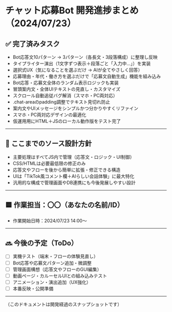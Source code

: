 # チャット応募Bot 開発進捗まとめ（2024/07/23）

## ✅ 完了済みタスク

- Bot応答文10パターン → 3パターン（各長文・3段落構成）に整理し反映
- タイプライター演出（1文字ずつ表示＋段落ごと「入力中...」）を実装
- 選択式UX（気になることを選ぶだけ → AIが全てやさしく回答）
- 応募理由・年代・働き方を選ぶだけで「応募文自動生成」機能を組み込み
- Bot応答・応募文全体のランダム表示ロジックも実装
- 冒頭案内文・全体UIテキストの見直し・カスタマイズ
- スクロール自動追従バグ解消（スマホ・PC両対応）
- .chat-areaのpadding調整でテキスト見切れ防止
- 案内文やUIメッセージをシンプルかつ分かりやすくリファイン
- スマホ・PC両対応デザインの最適化
- 仮運用用にHTML＋JSのローカル動作版をテスト完了

---

## 📝 ここまでのソース設計方針

- 主要処理はすべてJS内で管理（応答文・ロジック・UI制御）
- CSS/HTMLは必要最低限の修正のみ
- 応答文やフローを後から簡単に拡張・修正できる構造
- UIは「TikTok風コメント欄＋AIらしい会話体験」に最大特化
- 汎用的な構成で管理画面やDB連携にも今後発展しやすい設計

---

## 🟦 作業担当：〇〇（あなたの名前/ID）
- 作業開始日時：2024/07/23 14:00〜

---

## 🔜 今後の予定（ToDo）

- [ ] 実機テスト（端末・フローの体験見直し）
- [ ] Bot応答や応募文パターン追加・微調整
- [ ] 管理画面構想（応答文やフローのGUI編集）
- [ ] 動画ページ・カルーセルUIとの組み込みテスト
- [ ] アニメーション・演出追加（UX強化）
- [ ] 本番反映・公開準備

---

（このドキュメントは開発経過のスナップショットです）
